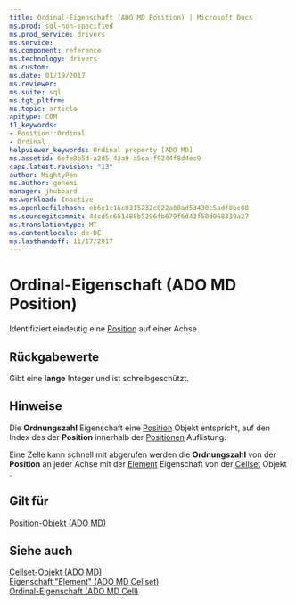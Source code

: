 ```yaml
---
title: Ordinal-Eigenschaft (ADO MD Position) | Microsoft Docs
ms.prod: sql-non-specified
ms.prod_service: drivers
ms.service: 
ms.component: reference
ms.technology: drivers
ms.custom: 
ms.date: 01/19/2017
ms.reviewer: 
ms.suite: sql
ms.tgt_pltfrm: 
ms.topic: article
apitype: COM
f1_keywords:
- Position::Ordinal
- Ordinal
helpviewer_keywords: Ordinal property [ADO MD]
ms.assetid: 6efe8b5d-a2d5-43a9-a5ea-f9244f8d4ec9
caps.latest.revision: "13"
author: MightyPen
ms.author: genemi
manager: jhubbard
ms.workload: Inactive
ms.openlocfilehash: eb6e1c16c0315232c022a08ad53430c5adf8bc08
ms.sourcegitcommit: 44cd5c651488b5296fb679f6d43f50d068339a27
ms.translationtype: MT
ms.contentlocale: de-DE
ms.lasthandoff: 11/17/2017
---
```

# <a name="ordinal-property-ado-md-position"></a>Ordinal-Eigenschaft (ADO MD Position)
Identifiziert eindeutig eine [Position](../../../ado/reference/ado-md-api/position-object-ado-md.md) auf einer Achse.  
  
## <a name="return-values"></a>Rückgabewerte  
 Gibt eine **lange** Integer und ist schreibgeschützt.  
  
## <a name="remarks"></a>Hinweise  
 Die **Ordnungszahl** Eigenschaft eine [Position](../../../ado/reference/ado-md-api/position-object-ado-md.md) Objekt entspricht, auf den Index des der **Position** innerhalb der [Positionen](../../../ado/reference/ado-md-api/positions-collection-ado-md.md) Auflistung.  
  
 Eine Zelle kann schnell mit abgerufen werden die **Ordnungszahl** von der **Position** an jeder Achse mit der [Element](../../../ado/reference/ado-md-api/item-property-ado-md-cellset.md) Eigenschaft von der [Cellset](../../../ado/reference/ado-md-api/cellset-object-ado-md.md) Objekt .  
  
## <a name="applies-to"></a>Gilt für  
 [Position-Objekt (ADO MD)](../../../ado/reference/ado-md-api/position-object-ado-md.md)  
  
## <a name="see-also"></a>Siehe auch  
 [Cellset-Objekt (ADO MD)](../../../ado/reference/ado-md-api/cellset-object-ado-md.md)   
 [Eigenschaft "Element" (ADO MD Cellset)](../../../ado/reference/ado-md-api/item-property-ado-md-cellset.md)   
 [Ordinal-Eigenschaft (ADO MD Cell)](../../../ado/reference/ado-md-api/ordinal-property-ado-md-cell.md)
